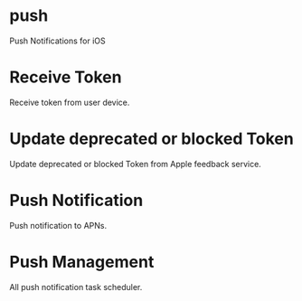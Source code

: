 # push
Push Notifications for iOS

# Receive Token
Receive token from user device.

# Update deprecated or blocked Token
Update deprecated or blocked Token from Apple feedback service.

# Push Notification
Push notification to APNs.

# Push Management
All push notification task scheduler.